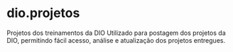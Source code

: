 # dio.projetos
Projetos dos treinamentos da DIO
Utilizado para postagem dos projetos da DIO, permitindo fácil acesso, análise e atualização dos projetos entregues.

